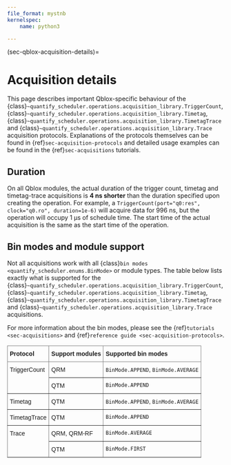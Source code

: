 ```yaml
---
file_format: mystnb
kernelspec:
    name: python3

---
```

(sec-qblox-acquisition-details)=

# Acquisition details

This page describes important Qblox-specific behaviour of the {class}`~quantify_scheduler.operations.acquisition_library.TriggerCount`, {class}`~quantify_scheduler.operations.acquisition_library.Timetag`, {class}`~quantify_scheduler.operations.acquisition_library.TimetagTrace` and {class}`~quantify_scheduler.operations.acquisition_library.Trace` acquisition protocols. Explanations of the protocols themselves can be found in {ref}`sec-acquisition-protocols` and detailed usage examples can be found in the {ref}`sec-acquisitions` tutorials.

## Duration

On all Qblox modules, the actual duration of the trigger count, timetag and timetag-trace acquisitions is **4 ns shorter** than the duration specified upon creating the operation. For example, a `TriggerCount(port="q0:res", clock="q0.ro", duration=1e-6)` will acquire data for 996 ns, but the operation will occupy 1 µs of schedule time. The start time of the actual acquisition is the same as the start time of the operation.

## Bin modes and module support

Not all acquisitions work with all {class}`bin modes <quantify_scheduler.enums.BinMode>` or module types. The table below lists exactly what is supported for the {class}`~quantify_scheduler.operations.acquisition_library.TriggerCount`, {class}`~quantify_scheduler.operations.acquisition_library.Timetag`, {class}`~quantify_scheduler.operations.acquisition_library.TimetagTrace` and {class}`~quantify_scheduler.operations.acquisition_library.Trace` acquisitions.

For more information about the bin modes, please see the {ref}`tutorials <sec-acquisitions>` and {ref}`reference guide <sec-acquisition-protocols>`.

<style type="text/css">
.tg  {border-collapse:collapse;border-spacing:0;}
.tg td{border-color:black;border-style:solid;border-width:1px;font-family:Arial, sans-serif;font-size:14px;
  overflow:hidden;padding:10px 5px;word-break:normal;}
.tg th{border-color:black;border-style:solid;border-width:1px;font-family:Arial, sans-serif;font-size:14px;
  font-weight:normal;overflow:hidden;padding:10px 5px;word-break:normal;}
.tg .tg-0pky{border-color:inherit;text-align:left;vertical-align:top}
</style>
<table class="tg"><thead>
  <tr>
    <th class="tg-0pky"><span style="font-weight:bold">Protocol</span></th>
    <th class="tg-0pky"><span style="font-weight:bold">Support modules</span></th>
    <th class="tg-0pky"><span style="font-weight:bold">Supported bin modes</span></th>
  </tr></thead>
<tbody>
  <tr>
    <td class="tg-0pky" rowspan="2">TriggerCount</td>
    <td class="tg-0pky">QRM</td>
    <td class="tg-0pky"><code>BinMode.APPEND</code>, <code>BinMode.AVERAGE</code></td>
  </tr>
  <tr>
    <td class="tg-0pky">QTM</td>
    <td class="tg-0pky"><code>BinMode.APPEND</code></td>
  </tr>
  <tr>
    <td class="tg-0pky">Timetag</td>
    <td class="tg-0pky">QTM</td>
    <td class="tg-0pky"><code>BinMode.APPEND</code>, <code>BinMode.AVERAGE</code></td>
  </tr>
  <tr>
    <td class="tg-0pky">TimetagTrace</td>
    <td class="tg-0pky">QTM</td>
    <td class="tg-0pky"><code>BinMode.APPEND</code></td>
  </tr>
  <tr>
    <td class="tg-0pky" rowspan="2">Trace</td>
    <td class="tg-0pky">QRM, QRM-RF</td>
    <td class="tg-0pky"><code>BinMode.AVERAGE</code></td>
  </tr>
  <tr>
    <td class="tg-0pky">QTM</td>
    <td class="tg-0pky"><code>BinMode.FIRST</code></td>
  </tr>
</tbody>
</table>
